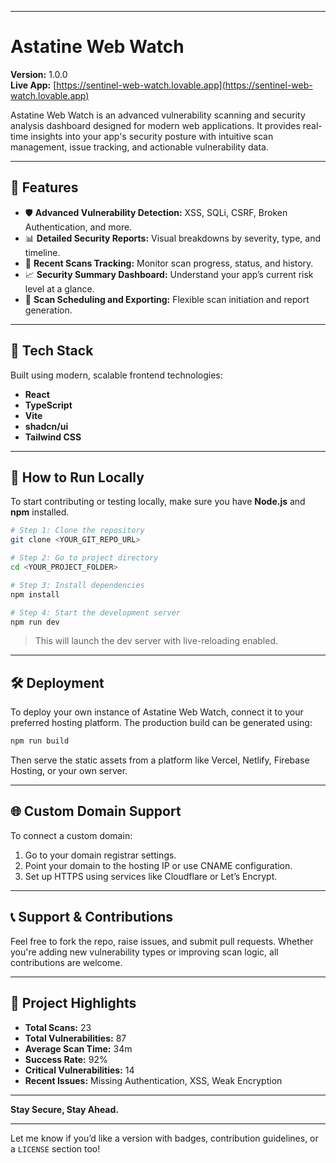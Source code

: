 

---

# Astatine Web Watch

**Version:** 1.0.0  
**Live App:** [https://sentinel-web-watch.lovable.app](https://sentinel-web-watch.lovable.app)

Astatine Web Watch is an advanced vulnerability scanning and security analysis dashboard designed for modern web applications. It provides real-time insights into your app's security posture with intuitive scan management, issue tracking, and actionable vulnerability data.

---

## 🚀 Features

- 🛡️ **Advanced Vulnerability Detection:** XSS, SQLi, CSRF, Broken Authentication, and more.
- 📊 **Detailed Security Reports:** Visual breakdowns by severity, type, and timeline.
- 📅 **Recent Scans Tracking:** Monitor scan progress, status, and history.
- 📈 **Security Summary Dashboard:** Understand your app’s current risk level at a glance.
- 🧩 **Scan Scheduling and Exporting:** Flexible scan initiation and report generation.

---

## 🧰 Tech Stack

Built using modern, scalable frontend technologies:

- **React**  
- **TypeScript**  
- **Vite**  
- **shadcn/ui**  
- **Tailwind CSS**

---

## 📂 How to Run Locally

To start contributing or testing locally, make sure you have **Node.js** and **npm** installed.

```bash
# Step 1: Clone the repository
git clone <YOUR_GIT_REPO_URL>

# Step 2: Go to project directory
cd <YOUR_PROJECT_FOLDER>

# Step 3: Install dependencies
npm install

# Step 4: Start the development server
npm run dev
```

> This will launch the dev server with live-reloading enabled.

---

## 🛠 Deployment

To deploy your own instance of Astatine Web Watch, connect it to your preferred hosting platform. The production build can be generated using:

```bash
npm run build
```

Then serve the static assets from a platform like Vercel, Netlify, Firebase Hosting, or your own server.

---

## 🌐 Custom Domain Support

To connect a custom domain:

1. Go to your domain registrar settings.
2. Point your domain to the hosting IP or use CNAME configuration.
3. Set up HTTPS using services like Cloudflare or Let’s Encrypt.

---

## 📞 Support & Contributions

Feel free to fork the repo, raise issues, and submit pull requests. Whether you're adding new vulnerability types or improving scan logic, all contributions are welcome.

---

## 📌 Project Highlights

- **Total Scans:** 23  
- **Total Vulnerabilities:** 87  
- **Average Scan Time:** 34m  
- **Success Rate:** 92%  
- **Critical Vulnerabilities:** 14  
- **Recent Issues:** Missing Authentication, XSS, Weak Encryption

---

**Stay Secure, Stay Ahead.**

---

Let me know if you’d like a version with badges, contribution guidelines, or a `LICENSE` section too!
